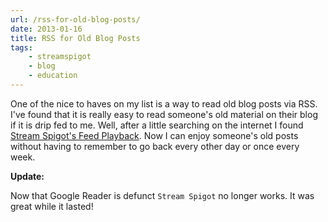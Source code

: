 ```yaml
---
url: /rss-for-old-blog-posts/
date: 2013-01-16
title: RSS for Old Blog Posts
tags:
    - streamspigot
    - blog
    - education
---
```


One of the nice to haves on my list is a way to read old blog posts via RSS. I've found that it is really easy to read someone's old material on their blog if it is drip fed to me. Well, after a little searching on the internet I found <a href="http://www.streamspigot.com/feed-playback/">Stream Spigot's Feed Playback</a>. Now I can enjoy someone's old posts without having to remember to go back every other day or once every week.

**Update:**

Now that Google Reader is defunct `Stream Spigot` no longer works. It was great while it lasted!
